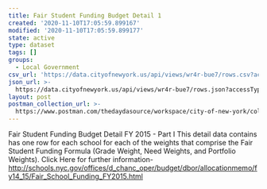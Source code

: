 ```yaml
---
title: Fair Student Funding Budget Detail 1
created: '2020-11-10T17:05:59.899167'
modified: '2020-11-10T17:05:59.899177'
state: active
type: dataset
tags: []
groups:
  - Local Government
csv_url: 'https://data.cityofnewyork.us/api/views/wr4r-bue7/rows.csv?accessType=DOWNLOAD'
json_url: >-
  https://data.cityofnewyork.us/api/views/wr4r-bue7/rows.json?accessType=DOWNLOAD
layout: post
postman_collection_url: >-
  https://www.postman.com/thedaydasource/workspace/city-of-new-york/collection/15909983-6f264367-cbd9-40b9-855f-5d26eec5f44b
---
```

Fair Student Funding Budget Detail FY 2015 - Part I This detail data contains has one row for each school for each of the weights that comprise the Fair Student Funding Formula (Grade Weight, Need Weights, and Portfolio Weights).
Click Here for further information- http://schools.nyc.gov/offices/d_chanc_oper/budget/dbor/allocationmemo/fy14_15/Fair_School_Funding_FY2015.html
